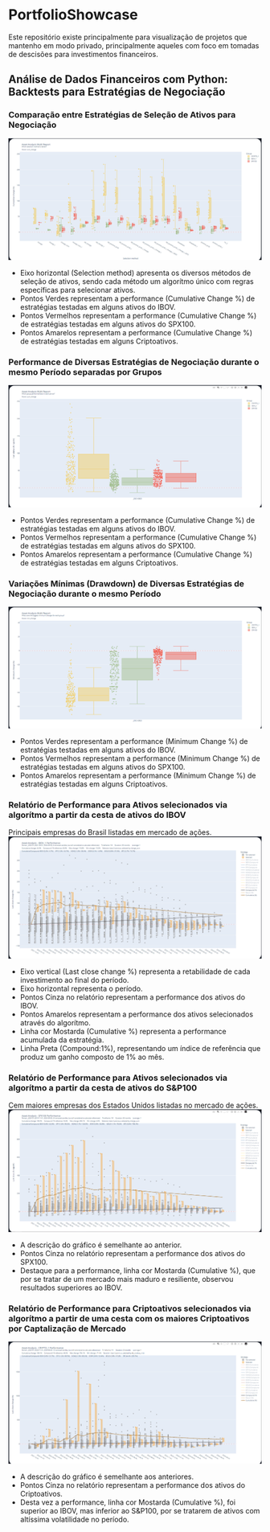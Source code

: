 # PortfolioShowcase
 
Este repositório existe principalmente para visualização de projetos que mantenho em modo privado, principalmente aqueles com foco em tomadas de descisões para investimentos financeiros.

## Análise de Dados Financeiros com Python: Backtests para Estratégias de Negociação

### Comparação entre Estratégias de Seleção de Ativos para Negociação
![Relatório de Métodos de Seleção de Ativos](/screenshots/asset_analysis_multi_report_04.png?raw=true "Relatório de Métodos de Seleção de Ativos")
- Eixo horizontal (Selection method) apresenta os diversos métodos de seleção de ativos, sendo cada método um algorítmo único com regras específicas para selecionar ativos.
- Pontos Verdes representam a performance (Cumulative Change %) de estratégias testadas em alguns ativos do IBOV.
- Pontos Vermelhos representam a performance (Cumulative Change %) de estratégias testadas em alguns ativos do SPX100.
- Pontos Amarelos representam a performance (Cumulative Change %) de estratégias testadas em alguns Criptoativos.

### Performance de Diversas Estratégias de Negociação durante o mesmo Período separadas por Grupos
![Relatório de Grupos de Ativos](/screenshots/asset_analysis_multi_report_01.png?raw=true "Relatório de Grupos de Ativos")
- Pontos Verdes representam a performance (Cumulative Change %) de estratégias testadas em alguns ativos do IBOV.
- Pontos Vermelhos representam a performance (Cumulative Change %) de estratégias testadas em alguns ativos do SPX100.
- Pontos Amarelos representam a performance (Cumulative Change %) de estratégias testadas em alguns Criptoativos.

### Variações Mínimas (Drawdown) de Diversas Estratégias de Negociação durante o mesmo Período
![Relatório de Variações Mínimas de Ativos](/screenshots/asset_analysis_multi_report_03.png?raw=true "Relatório de Variações Mínimas de Ativos")
- Pontos Verdes representam a performance (Minimum Change %) de estratégias testadas em alguns ativos do IBOV.
- Pontos Vermelhos representam a performance (Minimum Change %) de estratégias testadas em alguns ativos do SPX100.
- Pontos Amarelos representam a performance (Minimum Change %) de estratégias testadas em alguns Criptoativos.

### Relatório de Performance para Ativos selecionados via algorítmo a partir da cesta de ativos do IBOV
Principais empresas do Brasil listadas em mercado de ações.
![Relatório de Performance IBOV](/screenshots/asset_analysis_ibov.png?raw=true "Relatório de Performance IBOV")
- Eixo vertical (Last close change %) representa a retabilidade de cada investimento ao final do período.
- Eixo horizontal representa o período.
- Pontos Cinza no relatório representam a performance dos ativos do IBOV.
- Pontos Amarelos representam a performance dos ativos selecionados através do algorítmo.
- Linha cor Mostarda (Cumulative %) representa a performance acumulada da estratégia.
- Linha Preta (Compound:1%), representando um índice de referência que produz um ganho composto de 1% ao mês.

### Relatório de Performance para Ativos selecionados via algorítmo a partir da cesta de ativos do S&P100
Cem maiores empresas dos Estados Unidos listadas no mercado de ações.
![Relatório de Performance S&P100](/screenshots/asset_analysis_spx100.png?raw=true "Relatório de Performance S&P100")
- A descrição do gráfico é semelhante ao anterior.
- Pontos Cinza no relatório representam a performance dos ativos do SPX100.
- Destaque para a performance, linha cor Mostarda (Cumulative %), que por se tratar de um mercado mais maduro e resiliente, observou resultados superiores ao IBOV.

### Relatório de Performance para Criptoativos selecionados via algorítmo a partir de uma cesta com os maiores Criptoativos por Captalização de Mercado
![Relatório de Performance Cripto](/screenshots/asset_analysis_crypto.png?raw=true "Relatório de Performance Cripto")
- A descrição do gráfico é semelhante aos anteriores.
- Pontos Cinza no relatório representam a performance dos ativos do Criptoativos.
- Desta vez a performance, linha cor Mostarda (Cumulative %), foi superior ao IBOV, mas inferior ao S&P100, por se tratarem de ativos com altíssima volatilidade no período.

